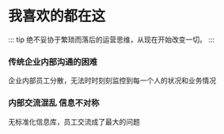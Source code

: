 # 我喜欢的都在这

::: tip
绝不妥协于繁琐而落后的运营思维，从现在开始改变一切。
:::

### 传统企业内部沟通的困难

企业内部员工分散，无法时时刻刻监控到每一个人的状况和业务情况

### 内部交流混乱 信息不对称

无标准化信息库，员工交流成了最大的问题
